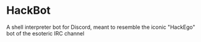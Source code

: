 # HackBot
A shell interpreter bot for Discord, meant to resemble the iconic "HackEgo" bot of the esoteric IRC channel
